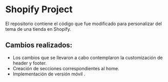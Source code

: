 # Shopify Project

El repositorio contiene el código que fue modificado para personalizar del tema de una tienda en Shopify.

## Cambios realizados:

- Los cambios que se llevaron a cabo contemplaron la customización de header y footer.
- Creación de secciones correspondientes al home.
- Implementación de versión móvil .
